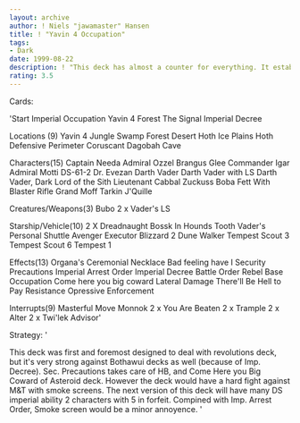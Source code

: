 ```yaml
---
layout: archive
author: ! Niels "jawamaster" Hansen
title: ! "Yavin 4 Occupation"
tags:
- Dark
date: 1999-08-22
description: ! "This deck has almost a counter for everything. It establishes a stronghold on Yavin 4, and then wait for the LS to make a move"
rating: 3.5
---
```

Cards: 

'Start
Imperial Occupation
Yavin 4
Forest
The Signal
Imperial Decree

Locations (9)
Yavin 4
Jungle
Swamp
Forest
Desert
Hoth Ice Plains
Hoth Defensive Perimeter
Coruscant
Dagobah Cave


Characters(15)
Captain Needa
Admiral Ozzel
Brangus Glee
Commander Igar
Admiral Motti
DS-61-2
Dr. Evezan
Darth Vader
Darth Vader with LS
Darth Vader, Dark Lord of the Sith
Lieutenant Cabbal
Zuckuss
Boba Fett With Blaster Rifle
Grand Moff Tarkin
J'Quille

Creatures/Weapons(3)
Bubo
2 x Vader's LS

Starship/Vehicle(10)
2 X Dreadnaught
Bossk In Hounds Tooth
Vader's Personal Shuttle
Avenger
Executor
Blizzard 2
Dune Walker
Tempest Scout 3
Tempest Scout 6
Tempest 1

Effects(13)
Organa's Ceremonial Necklace
Bad feeling have I
Security Precautions
Imperial Arrest Order
Imperial Decree
Battle Order
Rebel Base Occupation
Come here you big coward
Lateral Damage
There'll Be Hell to Pay
Resistance
Opressive Enforcement

Interrupts(9)
Masterful Move
Monnok
2 x You Are Beaten
2 x Trample
2 x Alter
2 x Twi'lek Advisor'

Strategy: '

This deck was first and foremost designed to deal with revolutions deck, but it's very strong against Bothawui decks as well (because of Imp. Decree). Sec. Precautions takes care of HB, and Come Here you Big Coward of Asteroid deck. However the deck would have a hard fight against M&T with smoke screens. The next version of this deck will have many DS imperial ability 2 characters with 5 in forfeit. Compined with Imp. Arrest Order, Smoke screen would be a minor annoyence. '